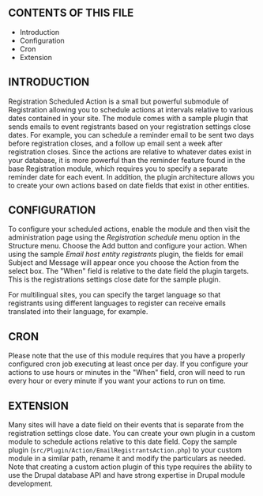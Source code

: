 CONTENTS OF THIS FILE
---------------------

 * Introduction
 * Configuration
 * Cron
 * Extension


INTRODUCTION
------------

Registration Scheduled Action is a small but powerful submodule of Registration allowing you to schedule actions at intervals relative to various dates contained in your site. The module comes with a sample plugin that sends emails to event registrants based on your registration settings close dates. For example, you can schedule a reminder email to be sent two days before registration closes, and a follow up email sent a week after registration closes. Since the actions are relative to whatever dates exist in your database, it is more powerful than the reminder feature found in the base Registration module, which requires you to specify a separate reminder date for each event. In addition, the plugin architecture allows you to create your own actions based on date fields that exist in other entities.


CONFIGURATION
-------------

To configure your scheduled actions, enable the module and then visit the administration page using the *Registration schedule* menu option in the Structure menu. Choose the Add button and configure your action. When using the sample *Email host entity registrants* plugin, the fields for email Subject and Message will appear once you choose the Action from the select box. The "When" field is relative to the date field the plugin targets. This is the registrations settings close date for the sample plugin.

For multilingual sites, you can specify the target language so that registrants using different languages to register can receive emails translated into their language, for example.

CRON
-------------

Please note that the use of this module requires that you have a properly configured cron job executing at least once per day. If you configure your actions to use hours or minutes in the "When" field, cron will need to run every hour or every minute if you want your actions to run on time.

EXTENSION
-------------

Many sites will have a date field on their events that is separate from the registration settings close date. You can create your own plugin in a custom module to schedule actions relative to this date field. Copy the sample plugin (`src/Plugin/Action/EmailRegistrantsAction.php`) to your custom module in a similar path, rename it and modify the particulars as needed. Note that creating a custom action plugin of this type requires the ability to use the Drupal database API and have strong expertise in Drupal module development.
